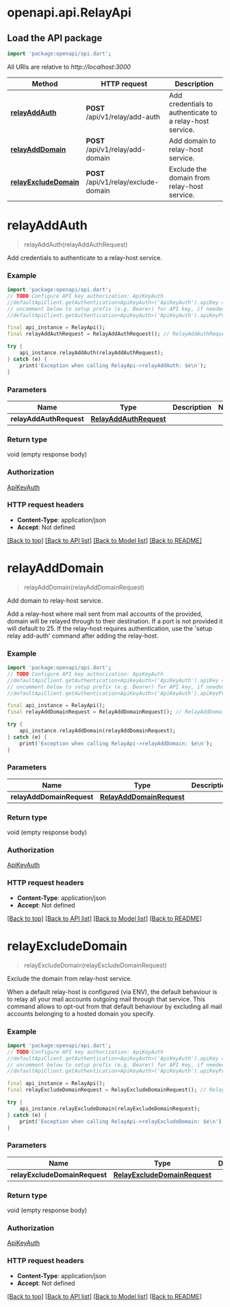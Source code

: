 # openapi.api.RelayApi

## Load the API package
```dart
import 'package:openapi/api.dart';
```

All URIs are relative to *http://localhost:3000*

Method | HTTP request | Description
------------- | ------------- | -------------
[**relayAddAuth**](RelayApi.md#relayaddauth) | **POST** /api/v1/relay/add-auth | Add credentials to authenticate to a relay-host service.
[**relayAddDomain**](RelayApi.md#relayadddomain) | **POST** /api/v1/relay/add-domain | Add domain to relay-host service.
[**relayExcludeDomain**](RelayApi.md#relayexcludedomain) | **POST** /api/v1/relay/exclude-domain | Exclude the domain from relay-host service.


# **relayAddAuth**
> relayAddAuth(relayAddAuthRequest)

Add credentials to authenticate to a relay-host service.

### Example
```dart
import 'package:openapi/api.dart';
// TODO Configure API key authorization: ApiKeyAuth
//defaultApiClient.getAuthentication<ApiKeyAuth>('ApiKeyAuth').apiKey = 'YOUR_API_KEY';
// uncomment below to setup prefix (e.g. Bearer) for API key, if needed
//defaultApiClient.getAuthentication<ApiKeyAuth>('ApiKeyAuth').apiKeyPrefix = 'Bearer';

final api_instance = RelayApi();
final relayAddAuthRequest = RelayAddAuthRequest(); // RelayAddAuthRequest | 

try {
    api_instance.relayAddAuth(relayAddAuthRequest);
} catch (e) {
    print('Exception when calling RelayApi->relayAddAuth: $e\n');
}
```

### Parameters

Name | Type | Description  | Notes
------------- | ------------- | ------------- | -------------
 **relayAddAuthRequest** | [**RelayAddAuthRequest**](RelayAddAuthRequest.md)|  | 

### Return type

void (empty response body)

### Authorization

[ApiKeyAuth](../README.md#ApiKeyAuth)

### HTTP request headers

 - **Content-Type**: application/json
 - **Accept**: Not defined

[[Back to top]](#) [[Back to API list]](../README.md#documentation-for-api-endpoints) [[Back to Model list]](../README.md#documentation-for-models) [[Back to README]](../README.md)

# **relayAddDomain**
> relayAddDomain(relayAddDomainRequest)

Add domain to relay-host service.

Add a relay-host where mail sent from mail accounts of the provided, domain will be relayed through to their destination.  If a port is not provided it will default to 25.  If the relay-host requires authentication, use the 'setup relay add-auth' command after adding the relay-host. 

### Example
```dart
import 'package:openapi/api.dart';
// TODO Configure API key authorization: ApiKeyAuth
//defaultApiClient.getAuthentication<ApiKeyAuth>('ApiKeyAuth').apiKey = 'YOUR_API_KEY';
// uncomment below to setup prefix (e.g. Bearer) for API key, if needed
//defaultApiClient.getAuthentication<ApiKeyAuth>('ApiKeyAuth').apiKeyPrefix = 'Bearer';

final api_instance = RelayApi();
final relayAddDomainRequest = RelayAddDomainRequest(); // RelayAddDomainRequest | 

try {
    api_instance.relayAddDomain(relayAddDomainRequest);
} catch (e) {
    print('Exception when calling RelayApi->relayAddDomain: $e\n');
}
```

### Parameters

Name | Type | Description  | Notes
------------- | ------------- | ------------- | -------------
 **relayAddDomainRequest** | [**RelayAddDomainRequest**](RelayAddDomainRequest.md)|  | 

### Return type

void (empty response body)

### Authorization

[ApiKeyAuth](../README.md#ApiKeyAuth)

### HTTP request headers

 - **Content-Type**: application/json
 - **Accept**: Not defined

[[Back to top]](#) [[Back to API list]](../README.md#documentation-for-api-endpoints) [[Back to Model list]](../README.md#documentation-for-models) [[Back to README]](../README.md)

# **relayExcludeDomain**
> relayExcludeDomain(relayExcludeDomainRequest)

Exclude the domain from relay-host service.

When a default relay-host is configured (via ENV), the default behaviour is to relay all your mail accounts outgoing mail through that service.  This command allows to opt-out from that default behaviour by excluding all mail accounts belonging to a hosted domain you specify. 

### Example
```dart
import 'package:openapi/api.dart';
// TODO Configure API key authorization: ApiKeyAuth
//defaultApiClient.getAuthentication<ApiKeyAuth>('ApiKeyAuth').apiKey = 'YOUR_API_KEY';
// uncomment below to setup prefix (e.g. Bearer) for API key, if needed
//defaultApiClient.getAuthentication<ApiKeyAuth>('ApiKeyAuth').apiKeyPrefix = 'Bearer';

final api_instance = RelayApi();
final relayExcludeDomainRequest = RelayExcludeDomainRequest(); // RelayExcludeDomainRequest | 

try {
    api_instance.relayExcludeDomain(relayExcludeDomainRequest);
} catch (e) {
    print('Exception when calling RelayApi->relayExcludeDomain: $e\n');
}
```

### Parameters

Name | Type | Description  | Notes
------------- | ------------- | ------------- | -------------
 **relayExcludeDomainRequest** | [**RelayExcludeDomainRequest**](RelayExcludeDomainRequest.md)|  | 

### Return type

void (empty response body)

### Authorization

[ApiKeyAuth](../README.md#ApiKeyAuth)

### HTTP request headers

 - **Content-Type**: application/json
 - **Accept**: Not defined

[[Back to top]](#) [[Back to API list]](../README.md#documentation-for-api-endpoints) [[Back to Model list]](../README.md#documentation-for-models) [[Back to README]](../README.md)

